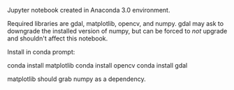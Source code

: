 Jupyter notebook created in Anaconda 3.0 environment.

Required libraries are gdal, matplotlib, opencv, and numpy. gdal may ask to
downgrade the installed version of numpy, but can be forced to *not*
upgrade and shouldn't affect this notebook.

Install in conda prompt:

conda install matplotlib
conda install opencv
conda install gdal

matplotlib should grab numpy as a dependency.
